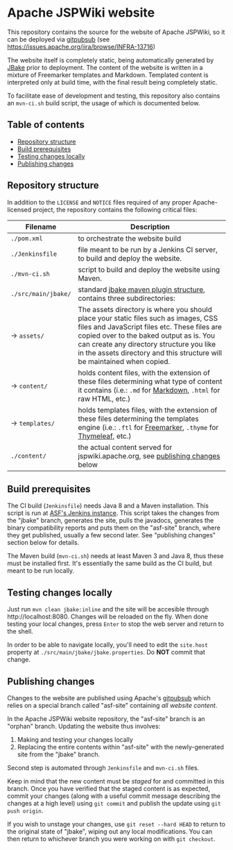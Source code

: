 Apache JSPWiki website
======================

This repository contains the source for the website of Apache JSPWiki, so it 
can be deployed via [gitpubsub](https://blogs.apache.org/infra/entry/git_based_websites_available) 
(see https://issues.apache.org/jira/browse/INFRA-13716)

The website itself is completely static, being automatically generated by [JBake](https://jbake.org/) 
prior to deployment. The content of the website is written in a mixture of Freemarker templates and 
Markdown. Templated content is interpreted only at build time, with the final result being 
completely static.

To facilitate ease of development and testing, this repository also contains an `mvn-ci.sh` build 
script, the usage of which is documented below.

Table of contents
-----------------

* [Repository structure](#repository-structure)
* [Build prerequisites](#build-prerequisites)
* [Testing changes locally](#testing-changes-locally)
* [Publishing changes](#publishing-changes)

Repository structure
--------------------

In addition to the `LICENSE` and `NOTICE` files required of any proper Apache-licensed project, 
the repository contains the following critical files:

| Filename            | Description
| -------------       | -----------
| `./pom.xml`         | to orchestrate the website build
| `./Jenkinsfile`     | file meant to be run by a Jenkins CI server, to build and deploy the website.
| `./mvn-ci.sh`       | script to build and deploy the website using Maven.
| `./src/main/jbake/` | standard [jbake maven plugin structure](https://github.com/ingenieux/jbake-maven-plugin), contains three subdirectories:
|  -> `assets/`       | The assets directory is where you should place your static files such as images, CSS files and JavaScript files etc. These files are copied over to the baked output as is. You can create any directory structure you like in the assets directory and this structure will be maintained when copied.
|  -> `content/`      | holds content files, with the extension of these files determining what type of content it contains (i.e.: `.md` for [Markdown](http://daringfireball.net/projects/markdown/syntax), `.html` for raw HTML, etc.)
|  -> `templates/`    | holds templates files, with the extension of these files determining the templates engine (i.e.: `.ftl` for [Freemarker](https://freemarker.apache.org/), `.thyme` for [Thymeleaf](http://www.thymeleaf.org/), etc.)
| `./content/`        | the actual content served for jspwiki.apache.org, see [publishing changes](#publishing-changes) below

Build prerequisites
-------------------

The CI build (`Jenkinsfile`) needs Java 8 and a Maven installation. This 
script is run at [ASF's Jenkins instance](https://builds.apache.org/job/jspwiki-site/). 
This script takes the changes from the "jbake" branch, generates the site, pulls the 
javadocs, generates the binary compatibility reports and puts them on the "asf-site" 
branch, where they get published, usually a few second later. See "publishing changes"
section below for details.

The Maven build (`mvn-ci.sh`) needs at least Maven 3 and Java 8, thus these must 
be installed first. It's essentially the same build as the CI build, but meant to be 
run locally.

Testing changes locally
-----------------------

Just run `mvn clean jbake:inline` and the site will be accesible through http://localhost:8080. 
Changes will be reloaded on the fly. When done testing your local changes, press `Enter` to stop 
the web server and return to the shell.

In order to be able to navigate locally, you'll need to edit the `site.host` property at 
`./src/main/jbake/jbake.properties`. Do **NOT** commit that change.

Publishing changes
------------------

Changes to the website are published using Apache's 
[gitpubsub](https://blogs.apache.org/infra/entry/git_based_websites_available) which relies on a 
special branch called "asf-site" containing *all website content*.

In the Apache JSPWiki website repository, the "asf-site" branch is an "orphan" branch. Updating 
the website thus involves:

1. Making and testing your changes locally
2. Replacing the entire contents within "asf-site" with the newly-generated site from the 
   "jbake" branch.

Second step is automated through `Jenkinsfile` and `mvn-ci.sh` files. 

Keep in mind that the new content must be *staged* for and committed in this branch. Once you have 
verified that the staged content is as expected, commit your changes (along with a useful commit 
message describing the changes at a high level) using `git commit` and publish the update using 
`git push origin`.

If you wish to unstage your changes, use `git reset --hard HEAD` to return to the original state 
of "jbake", wiping out any local modifications. You can then return to whichever branch you 
were working on with `git checkout`.
